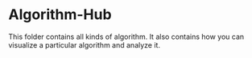 # Algorithm-Hub
This folder contains all kinds of algorithm. It also contains how you can visualize a particular algorithm and analyze it.
